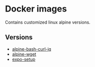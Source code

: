 # Docker images

Contains customized linux alpine versions.

## Versions

* [alpine-bash-curl-jq](https://github.com/gustavoisensee/docker-images/blob/main/alpine-bash-curl-jq/Dockerfile)
* [alpine-wget](https://github.com/gustavoisensee/docker-images/blob/main/alpine-wget/Dockerfile)
* [expo-setup](https://github.com/gustavoisensee/docker-images/blob/main/expo-setup/Dockerfile)